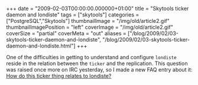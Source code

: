 +++
date = "2009-02-03T00:00:00.000000+01:00"
title = "Skytools ticker daemon and londiste"
tags = ["skytools"]
categories = ["PostgreSQL","Skytools"]
thumbnailImage = "/img/old/article2.gif"
thumbnailImagePosition = "left"
coverImage = "/img/old/article2.gif"
coverSize = "partial"
coverMeta = "out"
aliases = ["/blog/2009/02/03-skytools-ticker-daemon-and-londiste",
           "/blog/2009/02/03-skytools-ticker-daemon-and-londiste.html"]
+++

One of the difficulties in getting to understand and configure 
`londiste`
reside in the relation between the 
`ticker` and the replication. This question
was raised once more on IRC yesterday, so I made a new FAQ entry about it:
[How do this ticker thing relates to londiste?](http://blog.tapoueh.org/skytools.html#ticker)
